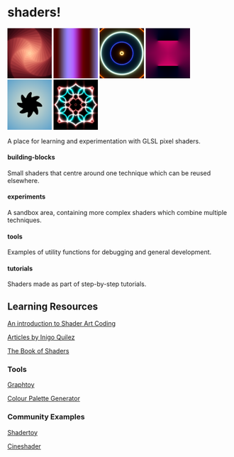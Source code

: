 # shaders!

<div class="row">
    <img src="https://github.com/alexeismith/shaders/blob/main/screenshots/Concentric%20Wobble.png" width="100">
    <img src="https://github.com/alexeismith/shaders/blob/main/screenshots/Gradient%20Palette%20Animation.png" width="100">
    <img src="https://github.com/alexeismith/shaders/blob/main/screenshots/Neon%20Sine%20Shrink.png" width="100">
    <img src="https://github.com/alexeismith/shaders/blob/main/screenshots/Radial%20Gradient%20Lines.png" width="100">
    <img src="https://github.com/alexeismith/shaders/blob/main/screenshots/Rounded%20Wobble%20Star.png" width="100">
    <img src="https://github.com/alexeismith/shaders/blob/main/screenshots/Shader%20Art%20Intro.png" width="100">
</div>

A place for learning and experimentation with GLSL pixel shaders.

#### building-blocks

Small shaders that centre around one technique which can be reused elsewhere.

#### experiments

A sandbox area, containing more complex shaders which combine multiple techniques.

#### tools

Examples of utility functions for debugging and general development.

#### tutorials

Shaders made as part of step-by-step tutorials.

## Learning Resources

[An introduction to Shader Art Coding](https://www.youtube.com/watch?v=f4s1h2YETNY)

[Articles by Inigo Quilez](https://iquilezles.org/articles/)

[The Book of Shaders](https://thebookofshaders.com/)

### Tools

[Graphtoy](https://graphtoy.com/)

[Colour Palette Generator](http://dev.thi.ng/gradients/)

### Community Examples

[Shadertoy](https://www.shadertoy.com/)

[Cineshader](https://cineshader.com/gallery)
